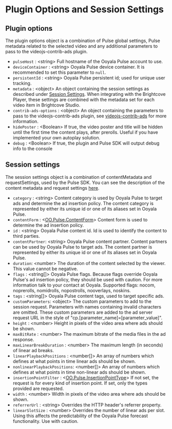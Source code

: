 # Plugin Options and Session Settings

## <a name="plugin-options"></a>Plugin options

The plugin options object is a combination of Pulse global settings, Pulse metadata related to the selected video and any additional parameters to pass to the videojs-contrib-ads plugin.

* `pulseHost` : &lt;string\> Full hostname of the Ooyala Pulse account to use.
* `deviceContainer` : &lt;string\> Ooyala Pulse device container. It is recommended to set this parameter to `null`.
* `persistentId` : &lt;string\> Ooyala Pulse persistent id; used for unique user tracking.
* `metadata` : &lt;object> An object containing the session settings as described under [Session Settings](#session-settings). When integrating with the Brightcove Player, these settings are combined with the metadata set for each video item in Brightcove Studio.
* `contrib-ads-options` : &lt;object> An object containing the parameters to pass to the videojs-contrib-ads plugin, see [videojs-contrib-ads](https://github.com/videojs/videojs-contrib-ads) for more information.
* `hidePoster` : &lt;Boolean> If true, the video poster and title will be hidden until the first time the content plays, after prerolls. Useful if you have implemented your own autoplay solution.
* `debug` : &lt;Boolean> If true, the plugin and Pulse SDK will output debug info to the console

## <a name="session-settings"></a>Session settings

The session settings object is a combination of contentMetadata and requestSettings, used by the Pulse SDK. You can see the description of the content metadata and request settings [here](http://pulse-sdks.ooyala.com/pulse-html5/latest/OO.Pulse.html).

* `category` : &lt;string\> Content category is used by Ooyala Pulse to target ads and determine the ad insertion policy. The content category is represented by either its unique id or one of its aliases set in Ooyala Pulse.
* `contentForm` : &lt;[OO.Pulse.ContentForm](http://pulse-sdks.ooyala.com/pulse-html5/latest/OO.Pulse.html#.ContentForm)> Content form is used to determine the ad insertion policy.
* `id` : &lt;string>  Ooyala Pulse content id. Id is used to identify the content to third parties.
* `contentPartner`: &lt;string> Ooyala Pulse content partner. Content partners can be used by Ooyala Pulse to target ads. The content partner is represented by either its unique id or one of its aliases set in Ooyala Pulse.
* `duration`: &lt;number>  The duration of the content selected by the viewer. This value cannot be negative.
* `flags` : &lt;string[]> Ooyala Pulse flags. Because flags override Ooyala Pulse's ad insertion policy, they should be used with caution. For more information talk to your contact at Ooyala. Supported flags: nocom, noprerolls, nomidrolls, nopostrolls, nooverlays, noskins.
* `tags` : &lt;string[]> Ooyala Pulse content tags, used to target specific ads.
* `customParameters`: &lt;object>  The custom parameters to add to the session request. Parameters with names containing invalid characters are omitted. These custom parameters are added to the ad server request URL in the style of "cp.[parameter_name]=[parameter_value]".
* `height` : &lt;number>  Height in pixels of the video area where ads should be shown.
* `maxBitRate` : &lt;number>  The maximum bitrate of the media files in the ad response.
* `maxLinearBreakDuration` : &lt;number>  The maximum length (in seconds) of linear ad breaks.
* `linearPlaybackPositions` : &lt;number[]> An array of numbers which defines at what points in time linear ads should be shown.
* `nonlinearPlaybackPositions`: &lt;number[]>  An array of numbers which defines at what points in time non-linear ads should be shown.
* `insertionPointFilter` : &lt;[OO.Pulse.InsertionPointType](http://pulse-sdks.ooyala.com/pulse-html5/latest/OO.Pulse.html#.InsertionPointType)>  If not set, the request is for every kind of insertion point. If set, only the types provided are requested.
* `width` : &lt;number>  Width in pixels of the video area where ads should be shown.
* `referrerUrl` : &lt;string>  Overrides the HTTP header's referrer property.
* `linearSlotSize` : &lt;number>  Overrides the number of linear ads per slot. Using this affects the predictability of the Ooyala Pulse forecast functionality. Use with caution.
